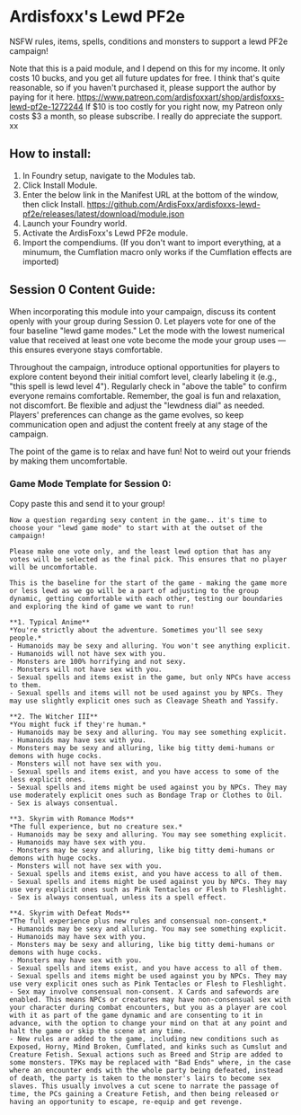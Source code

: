 # Ardisfoxx's Lewd PF2e
NSFW rules, items, spells, conditions and monsters to support a lewd PF2e campaign! 

Note that this is a paid module, and I depend on this for my income. It only costs 10 bucks, and you get all future updates for free. I think that's quite reasonable, so if you haven't purchased it, please support the author by paying for it here. https://www.patreon.com/ardisfoxxart/shop/ardisfoxxs-lewd-pf2e-1272244
If $10 is too costly for you right now, my Patreon only costs $3 a month, so please subscribe. I really do appreciate the support. xx

## How to install:
1. In Foundry setup, navigate to the Modules tab.
2. Click Install Module.
3. Enter the below link in the Manifest URL at the bottom of the window, then click Install.
https://github.com/ArdisFoxx/ardisfoxxs-lewd-pf2e/releases/latest/download/module.json
4. Launch your Foundry world.
5. Activate the ArdisFoxx's Lewd PF2e module.
6. Import the compendiums. (If you don't want to import everything, at a minumum, the Cumflation macro only works if the Cumflation effects are imported)


## Session 0 Content Guide:
When incorporating this module into your campaign, discuss its content openly with your group during Session 0. Let players vote for one of the four baseline "lewd game modes." Let the mode with the lowest numerical value that received at least one vote become the mode your group uses — this ensures everyone stays comfortable.

Throughout the campaign, introduce optional opportunities for players to explore content beyond their initial comfort level, clearly labeling it (e.g., "this spell is lewd level 4"). Regularly check in "above the table" to confirm everyone remains comfortable. Remember, the goal is fun and relaxation, not discomfort.
Be flexible and adjust the "lewdness dial" as needed. Players' preferences can change as the game evolves, so keep communication open and adjust the content freely at any stage of the campaign.

The point of the game is to relax and have fun! Not to weird out your friends by making them uncomfortable. 

### Game Mode Template for Session 0:
Copy paste this and send it to your group!

```
Now a question regarding sexy content in the game.. it's time to choose your "lewd game mode" to start with at the outset of the campaign!

Please make one vote only, and the least lewd option that has any votes will be selected as the final pick. This ensures that no player will be uncomfortable.

This is the baseline for the start of the game - making the game more or less lewd as we go will be a part of adjusting to the group dynamic, getting comfortable with each other, testing our boundaries and exploring the kind of game we want to run!

**1. Typical Anime**
*You're strictly about the adventure. Sometimes you'll see sexy people.*
- Humanoids may be sexy and alluring. You won't see anything explicit. 
- Humanoids will not have sex with you.
- Monsters are 100% horrifying and not sexy.
- Monsters will not have sex with you.
- Sexual spells and items exist in the game, but only NPCs have access to them. 
- Sexual spells and items will not be used against you by NPCs. They may use slightly explicit ones such as Cleavage Sheath and Yassify.

**2. The Witcher III**
*You might fuck if they're human.*
- Humanoids may be sexy and alluring. You may see something explicit. 
- Humanoids may have sex with you. 
- Monsters may be sexy and alluring, like big titty demi-humans or demons with huge cocks.
- Monsters will not have sex with you.
- Sexual spells and items exist, and you have access to some of the less explicit ones.
- Sexual spells and items might be used against you by NPCs. They may use moderately explicit ones such as Bondage Trap or Clothes to Oil.
- Sex is always consentual.

**3. Skyrim with Romance Mods**
*The full experience, but no creature sex.*
- Humanoids may be sexy and alluring. You may see something explicit. 
- Humanoids may have sex with you. 
- Monsters may be sexy and alluring, like big titty demi-humans or demons with huge cocks.
- Monsters will not have sex with you.
- Sexual spells and items exist, and you have access to all of them. 
- Sexual spells and items might be used against you by NPCs. They may use very explicit ones such as Pink Tentacles or Flesh to Fleshlight. 
- Sex is always consentual, unless its a spell effect.

**4. Skyrim with Defeat Mods**
*The full experience plus new rules and consensual non-consent.*
- Humanoids may be sexy and alluring. You may see something explicit. 
- Humanoids may have sex with you. 
- Monsters may be sexy and alluring, like big titty demi-humans or demons with huge cocks.
- Monsters may have sex with you.
- Sexual spells and items exist, and you have access to all of them. 
- Sexual spells and items might be used against you by NPCs. They may use very explicit ones such as Pink Tentacles or Flesh to Fleshlight. 
- Sex may involve consensual non-consent. X Cards and safewords are enabled. This means NPCs or creatures may have non-consensual sex with your character during combat encounters, but you as a player are cool with it as part of the game dynamic and are consenting to it in advance, with the option to change your mind on that at any point and halt the game or skip the scene at any time.
- New rules are added to the game, including new conditions such as Exposed, Horny, Mind Broken, Cumflated, and kinks such as Cumslut and Creature Fetish. Sexual actions such as Breed and Strip are added to some monsters. TPKs may be replaced with "Bad Ends" where, in the case where an encounter ends with the whole party being defeated, instead of death, the party is taken to the monster's lairs to become sex slaves. This usually involves a cut scene to narrate the passage of time, the PCs gaining a Creature Fetish, and then being released or having an opportunity to escape, re-equip and get revenge.
```
